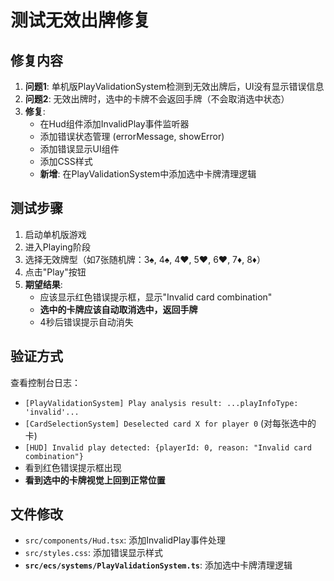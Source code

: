 # 测试无效出牌修复

## 修复内容
1. **问题1**: 单机版PlayValidationSystem检测到无效出牌后，UI没有显示错误信息
2. **问题2**: 无效出牌时，选中的卡牌不会返回手牌（不会取消选中状态）
3. **修复**: 
   - 在Hud组件添加InvalidPlay事件监听器
   - 添加错误状态管理 (errorMessage, showError)
   - 添加错误显示UI组件
   - 添加CSS样式
   - **新增**: 在PlayValidationSystem中添加选中卡牌清理逻辑

## 测试步骤
1. 启动单机版游戏
2. 进入Playing阶段
3. 选择无效牌型（如7张随机牌：3♠, 4♠, 4♥, 5♥, 6♥, 7♦, 8♦）
4. 点击"Play"按钮
5. **期望结果**: 
   - 应该显示红色错误提示框，显示"Invalid card combination"
   - **选中的卡牌应该自动取消选中，返回手牌**
   - 4秒后错误提示自动消失

## 验证方式
查看控制台日志：
- `[PlayValidationSystem] Play analysis result: ...playInfoType: 'invalid'...`
- `[CardSelectionSystem] Deselected card X for player 0` (对每张选中的卡)
- `[HUD] Invalid play detected: {playerId: 0, reason: "Invalid card combination"}`
- 看到红色错误提示框出现
- **看到选中的卡牌视觉上回到正常位置**

## 文件修改
- `src/components/Hud.tsx`: 添加InvalidPlay事件处理
- `src/styles.css`: 添加错误显示样式
- **`src/ecs/systems/PlayValidationSystem.ts`**: 添加选中卡牌清理逻辑
